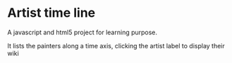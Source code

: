 # Artist time line

A javascript and html5 project for learning purpose.

It lists the painters along a time axis, clicking the artist label to display their wiki